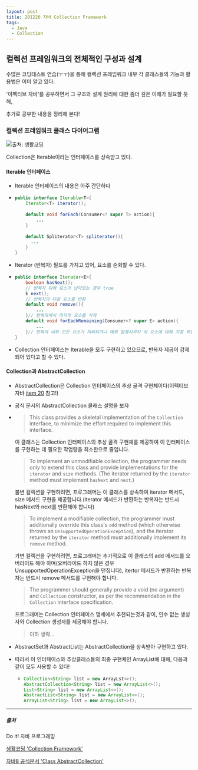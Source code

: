 ```yaml
---
layout: post
title: 201226 자바 Collection Framework
tags:
  - Java
  - Collection
---
```


## 컬렉션 프레임워크의 전체적인 구성과 설계

수많은 코딩테스트 연습(ㅜㅜ)을 통해 컬렉션 프레임워크 내부 각 클래스들의 기능과 활용법은 이미 알고 있다.

'이펙티브 자바'를 공부하면서 그 구조와 설계 원리에 대한 좀더 깊은 이해가 필요할 듯 해, 

추가로 공부한 내용을 정리해 본다!



### 컬렉션 프레임워크 클래스 다이어그램

![출처: 생활코딩](https://prashantgaurav1.files.wordpress.com/2013/12/java-util-collection.gif)

Collection은 Iterable이라는 인터페이스를 상속받고 있다.

#### Iterable 인터페이스

- Iterable 인터페이스의 내용은 아주 간단하다

- ```java
  public interface Iterable<T>{
      Iterator<T> iterator();
      
      default void forEach(Consumer<? super T> action){
          ...
      }
      
      default Spliterator<T> spliterator(){
  		...
      }
  }
  ```

- Iterator (반복자) 필드를 가지고 있어, 요소를 순회할 수 있다.

- ```java
  public interface Iterator<E>{
      boolean hasNext();
      // 반복자 뒤에 요소가 남아있는 경우 true
      E next();
      // 반복자의 다음 요소를 반환
      default void remove(){
          ...
      }// 반복자에서 마지막 요소를 삭제
      default void forEachRemaining(Consumer<? super E> action){
          ...
      }// 반복자 내부 모든 요소가 처리되거나 예외 발생시까지 각 요소에 대해 지정 작업 수행
  }
  ```

- Collection 인터페이스는 Iterable을 모두 구현하고 있으므로,  반복자 제공이 강제되어 있다고 할 수 있다.

#### Collection과 AbstractCollection

- AbstractCollection은 Collection 인터페이스의 추상 골격 구현체이다(이펙티브 자바 [item 20](https://heunnnn.github.io/Effective-Java-4%EC%9E%A5-%EC%A0%95%EB%A6%AC-(1)/) 참고!)

- 공식 문서의 AbstractCollection 클래스 설명을 보자

- > This class provides a skeletal implementation of the `Collection` interface, to minimize the effort required to implement this interface.

  이 클래스는 Collection 인터페이스의 추상 골격 구현체를 제공하여 이 인터페이스를 구현하는 데 필요한 작업량을 최소한으로 줄입니다.

  > To implement an unmodifiable collection, the programmer needs only to extend this class and provide implementations for the `iterator` and `size` methods. (The iterator returned by the `iterator` method must implement `hasNext` and `next`.)

  불변 컬렉션을 구현하려면, 프로그래머는 이 클래스를 상속하여 iterator 메서드, size 메서드 구현을 제공합니다.(iterator 메서드가 반환하는 반복자는 반드시 hasNext와 next를 반환해야 합니다)

  > To implement a modifiable collection, the programmer must additionally override this class's `add` method (which otherwise throws an `UnsupportedOperationException`), and the iterator returned by the `iterator` method must additionally implement its `remove` method.

  가변 컬렉션을 구현하려면, 프로그래머는 추가적으로 이 클래스의 add 메서드를 오버라이드 해야 하며(오버라이드 하지 않은 경우 UnsupportedOperationException을 던집니다), itertor 메서드가 반환하는 반복자는 반드시 remove 메서드를 구현해야 합니다.

  > The programmer should generally provide a void (no argument) and `Collection` constructor, as per the recommendation in the `Collection` interface specification.

  프로그래머는 Collection 인터페이스 명세에서 추천되는것과 같이, 인수 없는 생성자와 Collection 생성자를 제공해야 합니다.

  > 이하 생략...

- AbstractSet과 AbstractList는 AbstractCollection을 상속받아 구현하고 있다.

- 따라서 이 인터페이스와 추상클래스들의 최종 구현체인 ArrayList에 대해, 다음과 같이 모두 사용할 수 있다!

  - ```java
    Collection<String> list = new ArrayLst<>(); 			
    AbstractCollection<String> list = new ArrayList<>(); 	
    List<String> list = new ArrayList<>(); 					
    AbstractList<String> list = new ArrayList<>();			
    ArrayList<String> list = new ArrayList<>(); 			
    ```
-----

##### 출처

Do it! 자바 프로그래밍

[생활코딩 'Collection Framework'](https://opentutorials.org/course/1223/6446)

[자바8 공식문서 'Class AbstractCollection'](https://docs.oracle.com/javase/8/docs/api/java/util/AbstractCollection.html)